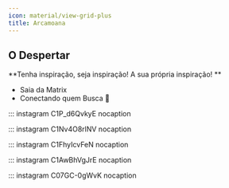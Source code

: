 ```yaml
---
icon: material/view-grid-plus
title: Arcamoana
---
```


## O Despertar

**Tenha inspiração, seja inspiração! A sua própria inspiração! **

- Saia da Matrix
- Conectando quem Busca 🔮

::: instagram C1P_d6QvkyE nocaption

::: instagram C1Nv4O8rlNV nocaption

::: instagram C1FhyIcvFeN nocaption

::: instagram C1AwBhVgJrE nocaption

::: instagram C07GC-0gWvK nocaption

